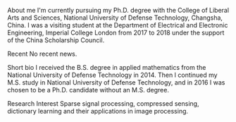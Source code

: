 About me
I'm currently pursuing my Ph.D. degree with the College of Liberal Arts and Sciences, National University of Defense Technology, Changsha, China. I was a visiting student at the Department of Electrical and Electronic Engineering, Imperial College London from 2017 to 2018 under the support of the China Scholarship Council.

Recent
No recent news.

Short bio
I received the B.S. degree in applied mathematics from the National University of Defense Technology in 2014. Then I continued my M.S. study in National University of Defense Technology, and in 2016 I was chosen to be a Ph.D. candidate without an M.S. degree.

Research Interest
Sparse signal processing, compressed sensing, dictionary learning and their applications in image processing.
